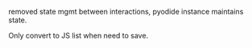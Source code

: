 removed state mgmt between interactions, pyodide instance maintains state.

Only convert to JS list when need to save.
